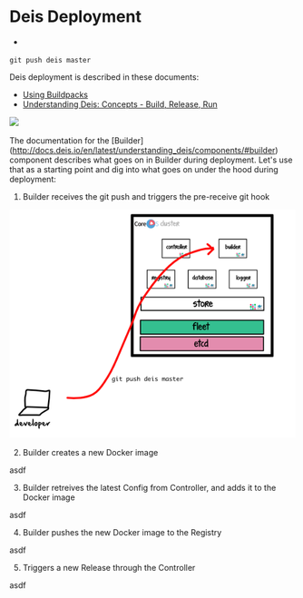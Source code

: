 # Deis Deployment
-
`git push deis master`

Deis deployment is described in these documents:

- [Using Buildpacks](http://docs.deis.io/en/latest/using_deis/using-buildpacks/)
- [Understanding Deis: Concepts - Build, Release, Run](http://docs.deis.io/en/latest/understanding_deis/concepts/#build-release-run)

![](http://docs.deis.io/en/latest/_images/DeisGitPushWorkflow.png)

The documentation for the [Builder] (http://docs.deis.io/en/latest/understanding_deis/components/#builder) component describes what goes on in Builder during deployment. Let's use that as a starting point and dig into what goes on under the hood during deployment:

1. Builder receives the git push and triggers the pre-receive git hook

  ![](https://raw.githubusercontent.com/radamanthus/deis-under-the-hood/master/assets/deployment-step-1.png)

2. Builder creates a new Docker image

  asdf
  
3. Builder retreives the latest Config from Controller, and adds it to the Docker image

  asdf

4. Builder pushes the new Docker image to the Registry

  asdf

5. Triggers a new Release through the Controller

  asdf